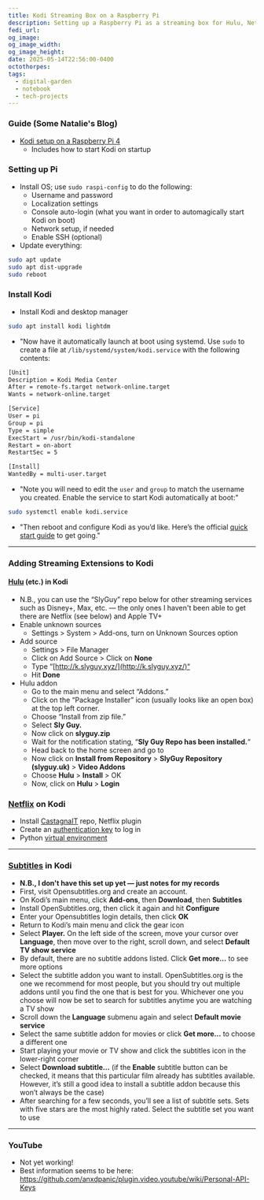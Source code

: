 ```yaml
---
title: Kodi Streaming Box on a Raspberry Pi
description: Setting up a Raspberry Pi as a streaming box for Hulu, Netflix, etc., as well as viewing shows from my Jellyfin server
fedi_url: 
og_image: 
og_image_width: 
og_image_height: 
date: 2025-05-14T22:56:00-0400
octothorpes: 
tags:
  - digital-garden
  - notebook
  - tech-projects
---
```


<link rel="stylesheet" type="text/css" href="/styles/code/prism-dracula.css" />
<link rel="stylesheet" type="text/css" href="/styles/code/code-tweaks.css" />

### Guide (Some Natalie's Blog)
- [Kodi setup on a Raspberry Pi 4](https://some-natalie.dev/blog/kodi-setup/)
	- Includes how to start Kodi on startup

### Setting up Pi
- Install OS; use `sudo raspi-config` to do the following:
  - Username and password
  - Localization settings
  - Console auto-login (what you want in order to automagically start Kodi on boot)
  - Network setup, if needed
  - Enable SSH (optional)
- Update everything:
```sh
sudo apt update
sudo apt dist-upgrade
sudo reboot
```

### Install Kodi
- Install Kodi and desktop manager
```sh
sudo apt install kodi lightdm
```
- "Now have it automatically launch at boot using systemd. Use `sudo` to create a file at `/lib/systemd/system/kodi.service` with the following contents:

```sh
[Unit]
Description = Kodi Media Center
After = remote-fs.target network-online.target
Wants = network-online.target

[Service]
User = pi
Group = pi
Type = simple
ExecStart = /usr/bin/kodi-standalone
Restart = on-abort
RestartSec = 5

[Install]
WantedBy = multi-user.target
```
- "Note you will need to edit the `user` and `group` to match the username you created. Enable the service to start Kodi automatically at boot:"
```sh
sudo systemctl enable kodi.service
```
- "Then reboot and configure Kodi as you’d like. Here’s the official [quick start guide](https://kodi.wiki/view/Quick_start_guide) to get going."

---

### Adding Streaming Extensions to Kodi
#### [Hulu](https://www.ivacy.com/blog/how-to-install-hulu-on-kodi/) (etc.) in Kodi
- N.B., you can use the “SlyGuy” repo below for other streaming services such as Disney+, Max, etc. — the only ones I haven't been able to get there are Netflix (see below) and Apple TV+
- Enable unknown sources
	- Settings > System > Add-ons, turn on Unknown Sources option
- Add source
	- Settings > File Manager
	- Click on Add Source > Click on **None**
	- Type “[http://k.slyguy.xyz/](http://k.slyguy.xyz/)“
	- Hit **Done**
- Hulu addon
	- Go to the main menu and select “Addons.”
	- Click on the “Package Installer” icon (usually looks like an open box) at the top left corner.
	- Choose “Install from zip file.”
	- Select **Sly Guy.**
	- Now click on **slyguy.zip**
	- Wait for the notification stating, “**Sly Guy Repo has been installed.**“
	- Head back to the home screen and go to
	- Now click on **Install from Repository** > **SlyGuy Repository (slyguy.uk)** > **Video Addons**
	- Choose **Hulu** > **Install** > OK
	- Now, click on **Hulu** > **Login** 

### [Netflix](https://www.vpnmentor.com/blog/ultimate-guide-install-netflix-kodi/) on Kodi
- Install [CastagnaIT](https://github.com/CastagnaIT/plugin.video.netflix) repo, Netflix plugin
- Create an [authentication key](https://github.com/CastagnaIT/plugin.video.netflix/wiki/Login-with-Authentication-key) to log in
- Python [virtual environment](https://stackoverflow.com/questions/75608323/how-do-i-solve-error-externally-managed-environment-every-time-i-use-pip-3)

---
### [Subtitles](https://www.comparitech.com/kodi/kodi-subtitles/) in Kodi
- **N.B., I don't have this set up yet — just notes for my records**
- First, visit Opensubtitles.org and create an account.
- On Kodi’s main menu, click **Add-ons**, then **Download**, then **Subtitles**
- Install OpenSubtitles.org, then click it again and hit **Configure**
- Enter your Opensubtitles login details, then click **OK**
- Return to Kodi’s main menu and click the gear icon
- Select **Player.** On the left side of the screen, move your cursor over **Language**, then move over to the right, scroll down, and select **Default TV show service**
- By default, there are no subtitle addons listed. Click **Get more…** to see more options
- Select the subtitle addon you want to install. OpenSubtitles.org is the one we recommend for most people, but you should try out multiple addons until you find the one that is best for you. Whichever one you choose will now be set to search for subtitles anytime you are watching a TV show
- Scroll down the **Language** submenu again and select **Default movie service**
- Select the same subtitle addon for movies or click **Get more…** to choose a different one
- Start playing your movie or TV show and click the subtitles icon in the lower-right corner
- Select **Download subtitle…** (if the **Enable** subtitle button can be checked, it means that this particular film already has subtitles available. However, it’s still a good idea to install a subtitle addon because this won’t always be the case)
- After searching for a few seconds, you’ll see a list of subtitle sets. Sets with five stars are the most highly rated. Select the subtitle set you want to use

---
### YouTube
- Not yet working!
- Best information seems to be here: <https://github.com/anxdpanic/plugin.video.youtube/wiki/Personal-API-Keys>

